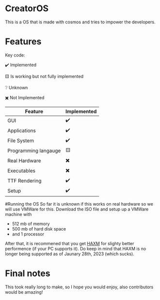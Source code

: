 # CreatorOS
This is a OS that is made with cosmos and tries to impower the developers.

# Features
Key code:

✔️ Implemented

🟨 Is working but not fully implemented

❔ Unknown

✖️ Not Implemented

| Feature | Implemented |
|---------|-------------|
| GUI     | ✔️         |
| Applications | ✔️ |
| File System | ✔️ |
| Programming langauge | 🟨 |
| Real Hardware | ✖️|
| Executables | ✖️|
| TTF Rendering | ✔️ |
| Setup | ✔️|


#Running the OS
So far it is unknown if this works on real hardware so we will use VMWare for this.
Download the ISO file and setup up a VMWare machine with
* 512 mb of memory
* 500 mb of hard disk space
* and 1 processor

After that, it is recommened that you get [HAXM](https://github.com/intel/haxm/releases/tag/v7.8.0) for slighty better performence (if your PC supports it).
Do keep in mind that HAXM is no longer being supported as of Jaunary 28th, 2023 (which sucks).

# Final notes
This took really long to make, so I hope you would enjoy, also contributors would be amazing!
